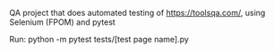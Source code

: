 QA project that does automated testing of https://toolsqa.com/, using Selenium (FPOM) and pytest

Run:  python -m pytest tests/[test page name].py